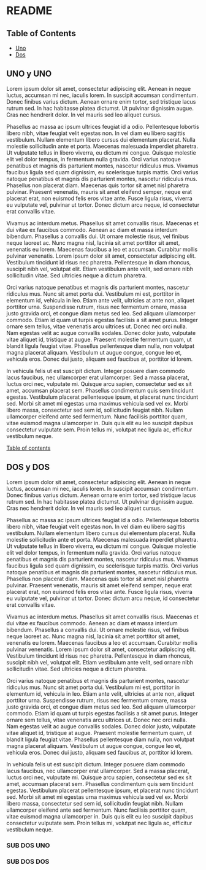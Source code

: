 # README

## Table of Contents
- [Uno](#uno-y-uno)
- [Dos](#dos-y-dos)
  

## UNO y UNO
Lorem ipsum dolor sit amet, consectetur adipiscing elit. Aenean in neque luctus, accumsan mi nec, iaculis lorem. In suscipit accumsan condimentum. Donec finibus varius dictum. Aenean ornare enim tortor, sed tristique lacus rutrum sed. In hac habitasse platea dictumst. Ut pulvinar dignissim augue. Cras nec hendrerit dolor. In vel mauris sed leo aliquet cursus.

Phasellus ac massa ac ipsum ultrices feugiat id a odio. Pellentesque lobortis libero nibh, vitae feugiat velit egestas non. In vel diam eu libero sagittis vestibulum. Nullam elementum libero cursus dui elementum placerat. Nulla molestie sollicitudin ante et porta. Maecenas malesuada imperdiet pharetra. Ut vulputate tellus in libero viverra, eu dictum mi congue. Quisque molestie elit vel dolor tempus, in fermentum nulla gravida. Orci varius natoque penatibus et magnis dis parturient montes, nascetur ridiculus mus. Vivamus faucibus ligula sed quam dignissim, eu scelerisque turpis mattis. Orci varius natoque penatibus et magnis dis parturient montes, nascetur ridiculus mus. Phasellus non placerat diam. Maecenas quis tortor sit amet nisl pharetra pulvinar. Praesent venenatis, mauris sit amet eleifend semper, neque erat placerat erat, non euismod felis eros vitae ante. Fusce ligula risus, viverra eu vulputate vel, pulvinar ut tortor. Donec dictum arcu neque, id consectetur erat convallis vitae.

Vivamus ac interdum metus. Phasellus sit amet convallis risus. Maecenas et dui vitae ex faucibus commodo. Aenean ac diam et massa interdum bibendum. Phasellus a convallis dui. Ut ornare molestie risus, vel finibus neque laoreet ac. Nunc magna nisl, lacinia sit amet porttitor sit amet, venenatis eu lorem. Maecenas faucibus a leo et accumsan. Curabitur mollis pulvinar venenatis. Lorem ipsum dolor sit amet, consectetur adipiscing elit. Vestibulum tincidunt id risus nec pharetra. Pellentesque in diam rhoncus, suscipit nibh vel, volutpat elit. Etiam vestibulum ante velit, sed ornare nibh sollicitudin vitae. Sed ultricies neque a dictum pharetra.

Orci varius natoque penatibus et magnis dis parturient montes, nascetur ridiculus mus. Nunc sit amet porta dui. Vestibulum mi est, porttitor in elementum id, vehicula in leo. Etiam ante velit, ultricies at ante non, aliquet porttitor urna. Suspendisse rutrum, risus nec fermentum ornare, massa justo gravida orci, et congue diam metus sed leo. Sed aliquam ullamcorper commodo. Etiam id quam ut turpis egestas facilisis a sit amet purus. Integer ornare sem tellus, vitae venenatis arcu ultrices ut. Donec nec orci nulla. Nam egestas velit ac augue convallis sodales. Donec dolor justo, vulputate vitae aliquet id, tristique at augue. Praesent molestie fermentum quam, ut blandit ligula feugiat vitae. Phasellus pellentesque diam nulla, non volutpat magna placerat aliquam. Vestibulum ut augue congue, congue leo et, vehicula eros. Donec dui justo, aliquam sed faucibus at, porttitor id lorem.

In vehicula felis ut est suscipit dictum. Integer posuere diam commodo lacus faucibus, nec ullamcorper erat ullamcorper. Sed a massa placerat, luctus orci nec, vulputate mi. Quisque arcu sapien, consectetur sed ex sit amet, accumsan placerat sem. Phasellus condimentum quis sem tincidunt egestas. Vestibulum placerat pellentesque ipsum, et placerat nunc tincidunt sed. Morbi sit amet mi egestas urna maximus vehicula sed vel ex. Morbi libero massa, consectetur sed sem id, sollicitudin feugiat nibh. Nullam ullamcorper eleifend ante sed fermentum. Nunc facilisis porttitor quam, vitae euismod magna ullamcorper in. Duis quis elit eu leo suscipit dapibus consectetur vulputate sem. Proin tellus mi, volutpat nec ligula ac, efficitur vestibulum neque.

[Table of contents](#table-of-contents)

## DOS y DOS
Lorem ipsum dolor sit amet, consectetur adipiscing elit. Aenean in neque luctus, accumsan mi nec, iaculis lorem. In suscipit accumsan condimentum. Donec finibus varius dictum. Aenean ornare enim tortor, sed tristique lacus rutrum sed. In hac habitasse platea dictumst. Ut pulvinar dignissim augue. Cras nec hendrerit dolor. In vel mauris sed leo aliquet cursus.

Phasellus ac massa ac ipsum ultrices feugiat id a odio. Pellentesque lobortis libero nibh, vitae feugiat velit egestas non. In vel diam eu libero sagittis vestibulum. Nullam elementum libero cursus dui elementum placerat. Nulla molestie sollicitudin ante et porta. Maecenas malesuada imperdiet pharetra. Ut vulputate tellus in libero viverra, eu dictum mi congue. Quisque molestie elit vel dolor tempus, in fermentum nulla gravida. Orci varius natoque penatibus et magnis dis parturient montes, nascetur ridiculus mus. Vivamus faucibus ligula sed quam dignissim, eu scelerisque turpis mattis. Orci varius natoque penatibus et magnis dis parturient montes, nascetur ridiculus mus. Phasellus non placerat diam. Maecenas quis tortor sit amet nisl pharetra pulvinar. Praesent venenatis, mauris sit amet eleifend semper, neque erat placerat erat, non euismod felis eros vitae ante. Fusce ligula risus, viverra eu vulputate vel, pulvinar ut tortor. Donec dictum arcu neque, id consectetur erat convallis vitae.

Vivamus ac interdum metus. Phasellus sit amet convallis risus. Maecenas et dui vitae ex faucibus commodo. Aenean ac diam et massa interdum bibendum. Phasellus a convallis dui. Ut ornare molestie risus, vel finibus neque laoreet ac. Nunc magna nisl, lacinia sit amet porttitor sit amet, venenatis eu lorem. Maecenas faucibus a leo et accumsan. Curabitur mollis pulvinar venenatis. Lorem ipsum dolor sit amet, consectetur adipiscing elit. Vestibulum tincidunt id risus nec pharetra. Pellentesque in diam rhoncus, suscipit nibh vel, volutpat elit. Etiam vestibulum ante velit, sed ornare nibh sollicitudin vitae. Sed ultricies neque a dictum pharetra.

Orci varius natoque penatibus et magnis dis parturient montes, nascetur ridiculus mus. Nunc sit amet porta dui. Vestibulum mi est, porttitor in elementum id, vehicula in leo. Etiam ante velit, ultricies at ante non, aliquet porttitor urna. Suspendisse rutrum, risus nec fermentum ornare, massa justo gravida orci, et congue diam metus sed leo. Sed aliquam ullamcorper commodo. Etiam id quam ut turpis egestas facilisis a sit amet purus. Integer ornare sem tellus, vitae venenatis arcu ultrices ut. Donec nec orci nulla. Nam egestas velit ac augue convallis sodales. Donec dolor justo, vulputate vitae aliquet id, tristique at augue. Praesent molestie fermentum quam, ut blandit ligula feugiat vitae. Phasellus pellentesque diam nulla, non volutpat magna placerat aliquam. Vestibulum ut augue congue, congue leo et, vehicula eros. Donec dui justo, aliquam sed faucibus at, porttitor id lorem.

In vehicula felis ut est suscipit dictum. Integer posuere diam commodo lacus faucibus, nec ullamcorper erat ullamcorper. Sed a massa placerat, luctus orci nec, vulputate mi. Quisque arcu sapien, consectetur sed ex sit amet, accumsan placerat sem. Phasellus condimentum quis sem tincidunt egestas. Vestibulum placerat pellentesque ipsum, et placerat nunc tincidunt sed. Morbi sit amet mi egestas urna maximus vehicula sed vel ex. Morbi libero massa, consectetur sed sem id, sollicitudin feugiat nibh. Nullam ullamcorper eleifend ante sed fermentum. Nunc facilisis porttitor quam, vitae euismod magna ullamcorper in. Duis quis elit eu leo suscipit dapibus consectetur vulputate sem. Proin tellus mi, volutpat nec ligula ac, efficitur vestibulum neque.

### SUB DOS UNO

### SUB DOS DOS

